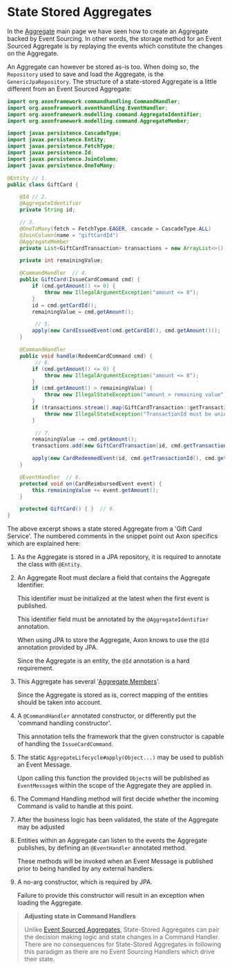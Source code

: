 # State Stored Aggregates

In the [Aggregate](aggregate.md) main page we have seen how to create an Aggregate backed by Event Sourcing. In other words, the storage method for an Event Sourced Aggregate is by replaying the events which constitute the changes on the Aggregate.

An Aggregate can however be stored as-is too. When doing so, the `Repository` used to save and load the Aggregate, is the `GenericJpaRepository`. The structure of a state-stored Aggregate is a little different from an Event Sourced Aggregate:

```java
import org.axonframework.commandhandling.CommandHandler;
import org.axonframework.eventhandling.EventHandler;
import org.axonframework.modelling.command.AggregateIdentifier;
import org.axonframework.modelling.command.AggregateMember;

import javax.persistence.CascadeType;
import javax.persistence.Entity;
import javax.persistence.FetchType;
import javax.persistence.Id;
import javax.persistence.JoinColumn;
import javax.persistence.OneToMany;

@Entity // 1.
public class GiftCard {

    @Id // 2.
    @AggregateIdentifier
    private String id;

    // 3.
    @OneToMany(fetch = FetchType.EAGER, cascade = CascadeType.ALL)
    @JoinColumn(name = "giftCardId")
    @AggregateMember
    private List<GiftCardTransaction> transactions = new ArrayList<>();

    private int remainingValue;

    @CommandHandler  // 4.
    public GiftCard(IssueCardCommand cmd) {
        if (cmd.getAmount() <= 0) {
            throw new IllegalArgumentException("amount <= 0");
        }
        id = cmd.getCardId();
        remainingValue = cmd.getAmount();

         // 5.
        apply(new CardIssuedEvent(cmd.getCardId(), cmd.getAmount()));
    }

    @CommandHandler
    public void handle(RedeemCardCommand cmd) {
         // 6.
        if (cmd.getAmount() <= 0) {
            throw new IllegalArgumentException("amount <= 0");
        }
        if (cmd.getAmount() > remainingValue) {
            throw new IllegalStateException("amount > remaining value");
        }
        if (transactions.stream().map(GiftCardTransaction::getTransactionId).anyMatch(cmd.getTransactionId()::equals)) {
            throw new IllegalStateException("TransactionId must be unique");
        }

         // 7.
        remainingValue -= cmd.getAmount();
        transactions.add(new GiftCardTransaction(id, cmd.getTransactionId(), cmd.getAmount()));

        apply(new CardRedeemedEvent(id, cmd.getTransactionId(), cmd.getAmount()));
    }

    @EventHandler  // 8.
    protected void on(CardReimbursedEvent event) {
        this.remainingValue += event.getAmount();
    }

    protected GiftCard() { }  // 9.
}
```

The above excerpt shows a state stored Aggregate from a 'Gift Card Service'. The numbered comments in the snippet point out Axon specifics which are explained here:

1. As the Aggregate is stored in a JPA repository, it is required to annotate the class with `@Entity`.  
2. An Aggregate Root must declare a field that contains the Aggregate Identifier.

   This identifier must be initialized at the latest when the first event is published.

   This identifier field must be annotated by the `@AggregateIdentifier` annotation.

   When using JPA to store the Aggregate, Axon knows to use the `@Id` annotation provided by JPA.

   Since the Aggregate is an entity, the `@Id` annotation is a hard requirement.

3. This Aggregate has several '[Aggregate Members](multi-entity-aggregates.md)'.

   Since the Aggregate is stored as is, correct mapping of the entities should be taken into account.

4. A `@CommandHandler` annotated constructor, or differently put the 'command handling constructor'.

   This annotation tells the framework that the given constructor is capable of handling the `IssueCardCommand`.

5. The static `AggregateLifecycle#apply(Object...)` may be used to publish an Event Message.

   Upon calling this function the provided `Object`s will be published as `EventMessage`s within the scope of the Aggregate they are applied in.

6. The Command Handling method will first decide whether the incoming Command is valid to handle at this point.
7. After the business logic has been validated, the state of the Aggregate may be adjusted
8. Entities within an Aggregate can listen to the events the Aggregate publishes, by defining an `@EventHandler` annotated method.

   These methods will be invoked when an Event Message is published prior to being handled by any external handlers.

9. A no-arg constructor, which is required by JPA.

   Failure to provide this constructor will result in an exception when loading the Aggregate.

> **Adjusting state in Command Handlers**
>
> Unlike [Event Sourced Aggregates](aggregate.md), State-Stored Aggregates can pair the decision making logic and state changes in a Command Handler. There are no consequences for State-Stored Aggregates in following this paradigm as there are no Event Sourcing Handlers which drive their state.

